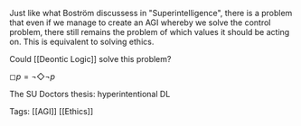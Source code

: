 Just like what Boström discussess in "Superintelligence", there is a problem that even if we manage to create an AGI whereby we solve the control problem, there still remains the problem of which values it should be acting on. This is equivalent to solving ethics.

Could [[Deontic Logic]] solve this problem?

$◻p=\neg◇\neg p$

The SU Doctors thesis: hyperintentional DL

Tags: [[AGI]] [[Ethics]] 
